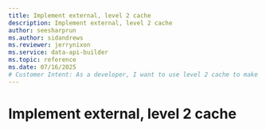 ```yaml
---
title: Implement external, level 2 cache
description: Implement external, level 2 cache
author: seesharprun
ms.author: sidandrews
ms.reviewer: jerrynixon
ms.service: data-api-builder
ms.topic: reference
ms.date: 07/16/2025
# Customer Intent: As a developer, I want to use level 2 cache to make stateless containers warm start. 
---
```


# Implement external, level 2 cache
